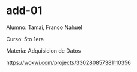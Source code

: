 # add-01

Alumno: Tamai, Franco Nahuel

Curso: 5to 1era

Materia: Adquisicion de Datos

https://wokwi.com/projects/330280857381110356
